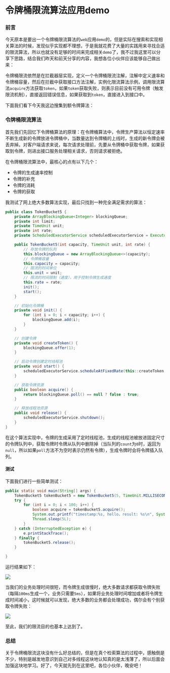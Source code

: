 # 令牌桶限流算法应用demo

### 前言

今天原本是要出一个令牌桶限流算法的`web`应用`demo`的，但是实际在搜索和实现相关算法的时候，发现似乎实现都不理想，于是我就花费了大量的实践用来寻找合适的限流算法，所以也就没有足够的时间来完成相关`demo`了，我不过我这里可以分享下思路，结合我们昨天和前天分享的内容，我想各位小伙伴应该能够自己做出来：

令牌桶限流依然是在拦截器层实现，定义一个令牌桶限流注解，注解中定义速率和令牌桶容量，然后在拦截中获取接口方法注解，实例化限流算法示例，调用限流算法`acquire`方法获取`token`，如果`token`获取失败，则表示目前没有可用令牌（触发限流机制），直接返回错误信息，如果获取到`token`，直接进入到接口中。

下面我们看下今天我这边搜集到额令牌算法：

### 令牌桶限流算法

首先我们先回忆下令牌桶算法的原理：在令牌桶算法中，令牌生产算法以恒定速率不断生成新的令牌放进令牌桶中，当数量达到令牌桶的上线时，生成的新令牌会被丢弃掉。对客户端请求来说，每次请求处理前，先要从令牌桶中获取令牌，如果获取到令牌，则进出接口服务处理相关请求，否则请求被拒绝。

在令牌桶限流算法中，最核心的点有以下几个：

- 令牌的生成速率控制
- 令牌的补充
- 令牌的消耗
- 令牌的获取

我测试了网上绝大多数算法实现，最后只找到一种完全满足需求的算法：

```java
public class TokenBucket5 {
    private ArrayBlockingQueue<Integer> blockingQueue;
    private int limit;
    private TimeUnit unit;
    private int rate;
    private ScheduledExecutorService scheduledExecutorService = Executors.newScheduledThreadPool(1);

    public TokenBucket5(int capacity, TimeUnit unit, int rate) {
        // 存放令牌的队列
        this.blockingQueue = new ArrayBlockingQueue<>(capacity);
        // 令牌桶容量
        this.capacity = capacity;
        // 限流的时间单位
        this.unit = unit;
        // 限流的时间限制（速度），用于控制令牌生成速度
        this.rate = rate;
        init();
        start();
    }

    // 初始化令牌桶
    private void init() {
        for (int i = 0; i < capacity; i++) {
            blockingQueue.add(i);
        }
    }

    // 创建令牌
    private void createToken() {
        blockingQueue.offer(1);
    }

    // 启动令牌创建定时线程池
    private void start() {
        scheduledExecutorService.scheduleAtFixedRate(this::createToken, rate, rate, unit);
    }

    // 获取令牌资源
    public boolean acquire() {
        return blockingQueue.poll() == null ? false : true;
    }

    // 释放线程池资源
    public void release() {
        scheduledExecutorService.shutdown();
    }
}
```

在这个算法实现中，令牌的生成采用了定时线程池，生成的线程池被放进固定尺寸的令牌队列中，获取令牌时令牌从队列中删除掉（当队列的`count`为`0`时，返回为`null`，所以如果`poll`方法不为空时表示仍然有令牌），生成令牌时会将令牌插入队列。

#### 测试

下面我们进行一些简单测试：

```java
public static void main(String[] args) {
    TokenBucket5 tokenBucket5 = new TokenBucket5(5, TimeUnit.MILLISECONDS, 100);
    try {
        for (int i = 0; i < 100; i++) {
            boolean acquire = tokenBucket5.acquire();
            System.out.printf("timestamp:%s, hello，result: %s\n", System.currentTimeMillis(), acquire);
            Thread.sleep(5L);
        }
    } catch (InterruptedException e) {
        e.printStackTrace();
    } finally {
        tokenBucket5.release();
    }

}
```

运行结果如下：

![](
https://syske-pic-bed.oss-cn-hangzhou.aliyuncs.com/imgs/blog/20211102234547.png)

当我们的业务处理时间很短，而令牌生成很慢时，绝大多数请求都获取令牌失败（每隔`100ms`生成一个，业务只需要`5ms`），如果将业务处理时间增加或者将令牌生成时间减小，这时候就可以发现，绝大多数的业务都会处理成功，偶尔会有个别获取令牌失败：

![](
https://syske-pic-bed.oss-cn-hangzhou.aliyuncs.com/imgs/blog/20211102234916.png)

至此，我们的限流目的也基本上达到了。

### 总结

关于令牌桶限流这块没有什么好总结的，但是在真个检索算法的过程中，感触倒是不少，特别是越发地意识到自己对多线程这块地认知真的是太浅薄了，所以后面会加强这块地学习。好了，今天就先到在这里吧，各位小伙伴，晚安吧！
